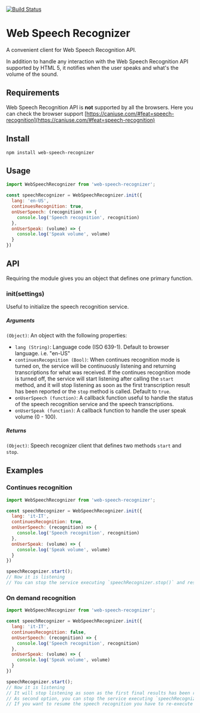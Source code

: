 [![Build Status](https://travis-ci.org/sljavi/web-speech-recognizer.svg?branch=master)](https://travis-ci.org/sljavi/web-speech-recognizer)

# Web Speech Recognizer

A convenient client for Web Speech Recognition API.

In addition to handle any interaction with the Web Speech Recognition API supported by HTML 5, it notifies when the user speaks and what's the volume of the sound.

## Requirements

Web Speech Recognition API is **not** supported by all the browsers.
Here you can check the browser support
[https://caniuse.com/#feat=speech-recognition](https://caniuse.com/#feat=speech-recognition)


## Install

```
npm install web-speech-recognizer
```

## Usage

```javascript
import WebSpeechRecognizer from 'web-speech-recognizer';

const speechRecognizer = WebSpeechRecognizer.init({
  lang: 'en-US',
  continuesRecognition: true,
  onUserSpeech: (recognition) => {
    console.log('Speech recognition', recognition)
  },
  onUserSpeak: (volume) => {
    console.log('Speak volume', volume)
  }
})
```

## API
Requiring the module gives you an object that defines one primary function.

### init(settings)
Useful to initialize the speech recognition service. 

##### Arguments

`(Object)`: An object with the following properties:
 * `lang (String)`:  Language code (ISO 639-1). Default to browser language. i.e. "en-US"
 * `continuesRecognition (Bool)`: When continues recognition mode is turned on, the service will be continuously listening and returning transcriptions for what was received. If the continues recognition mode is turned off, the service will start listening after calling the `start` method, and it will stop listening as soon as the first transcription result has been reported or the `stop` method is called. Default to `true`.
 * `onUserSpeech (function)`: A callback function useful to handle the status of the speech recognition service and the speech transcriptions.
 * `onUserSpeak (function)`: A callback function to handle the user speak volume (0 - 100).

##### Returns
`(Object)`: Speech recognizer client that defines two methods `start` and `stop`.

## Examples

### Continues recognition

```javascript
import WebSpeechRecognizer from 'web-speech-recognizer';

const speechRecognizer = WebSpeechRecognizer.init({
  lang: 'it-IT',
  continuesRecognition: true,
  onUserSpeech: (recognition) => {
    console.log('Speech recognition', recognition)
  },
  onUserSpeak: (volume) => {
    console.log('Speak volume', volume)
  }
})

speechRecognizer.start();
// Now it is listening
// You can stop the service executing `speechRecognizer.stop()` and resume it executing `speechRecognizer.start()`
```

### On demand recognition

```javascript
import WebSpeechRecognizer from 'web-speech-recognizer';

const speechRecognizer = WebSpeechRecognizer.init({
  lang: 'it-IT',
  continuesRecognition: false,
  onUserSpeech: (recognition) => {
    console.log('Speech recognition', recognition)
  },
  onUserSpeak: (volume) => {
    console.log('Speak volume', volume)
  }
})

speechRecognizer.start();
// Now it is listening
// It will stop listening as soon as the first final results has been reported to the callback defined in `onUserSpeech`.
// As second option, you can stop the service executing `speechRecognizer.stop()`
// If you want to resume the speech recognition you have to re-execute `speechRecognizer.start()`
```